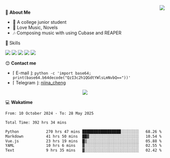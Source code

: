 <a href="#">
    <img align="right" src="https://github-readme-stats-tau-lilac-25.vercel.app/api?username=irorange27&count_private=true&show_icons=true&theme=transparent" />
</a>

💭 **About Me**

- 🏫 A college junior student
- 🍕 Love Music, Novels
- 🎶 Composing music with using Cubase and REAPER


🚀 Skills

![](https://img.shields.io/badge/-python-3e74a2?style=for-the-badge&logo=Python&logoColor=fff
)
![](https://img.shields.io/badge/-javascript-f0db4f?style=for-the-badge&logo=JavaScript&logoColor=fff
)
![](https://img.shields.io/badge/-vue3-41b883?style=for-the-badge&logo=Vue.js&logoColor=fff
)
![](https://img.shields.io/badge/-docker-2496ed?style=for-the-badge&logo=Docker&logoColor=fff
)
![](https://img.shields.io/badge/-linux-000000?style=for-the-badge&logo=Linux&logoColor=fff&color=000
)

😊 **Contact me**

- ⌈ E-mail ⌋: `python -c 'import base64; print(base64.b64decode("QzI3c2h1QGdtYWlsLmNvbQ=="))'`
- ⌈ Telegram ⌋: [niina_cheng](https://t.me/niina_cheng)

</p>
    <p align="center">
    <img src="https://profile-counter.glitch.me/{irorange27}/count.svg" />
</p>

💻 **Wakatime**

<!--START_SECTION:waka-->

```txt
From: 10 October 2024 - To: 28 May 2025

Total Time: 392 hrs 34 mins

Python            270 hrs 47 mins █████████████████░░░░░░░░   68.26 %
Markdown          41 hrs 50 mins  ██▓░░░░░░░░░░░░░░░░░░░░░░   10.54 %
Vue.js            23 hrs 19 mins  █▒░░░░░░░░░░░░░░░░░░░░░░░   05.88 %
YAML              10 hrs 6 mins   ▓░░░░░░░░░░░░░░░░░░░░░░░░   02.55 %
Text              9 hrs 35 mins   ▓░░░░░░░░░░░░░░░░░░░░░░░░   02.42 %
```

<!--END_SECTION:waka-->
